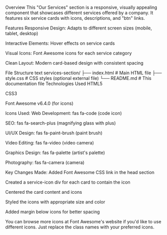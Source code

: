Overview
This "Our Services" section is a responsive, visually appealing component that showcases different services offered by a company. It features six service cards with icons, descriptions, and "btn" links.

Features
Responsive Design: Adapts to different screen sizes (mobile, tablet, desktop)

Interactive Elements: Hover effects on service cards

Visual Icons: Font Awesome icons for each service category

Clean Layout: Modern card-based design with consistent spacing



File Structure
text
services-section/
├── index.html          # Main HTML file
├── style.css           # CSS styles (optional external file)
└── README.md           # This documentation file
Technologies Used
HTML5

CSS3

Font Awesome v6.4.0 (for icons)


Icons Used:
Web Development: fas fa-code (code icon)

SEO: fas fa-search-plus (magnifying glass with plus)

UI/UX Design: fas fa-paint-brush (paint brush)

Video Editing: fas fa-video (video camera)

Graphics Design: fas fa-palette (artist's palette)

Photography: fas fa-camera (camera)


Key Changes Made:
Added Font Awesome CSS link in the head section

Created a service-icon div for each card to contain the icon

Centered the card content and icons

Styled the icons with appropriate size and color

Added margin below icons for better spacing

You can browse more icons at Font Awesome's website if you'd like to use different icons. Just replace the class names with your preferred icons.
